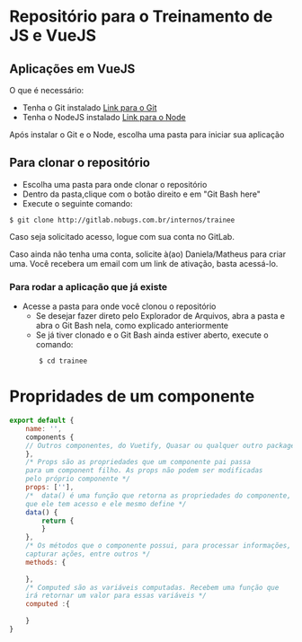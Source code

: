# Repositório para o Treinamento de JS e VueJS

## Aplicações em VueJS

O que é necessário:
- Tenha o Git instalado [Link para o Git](https://git-scm.com/)
- Tenha o NodeJS instalado [Link para o Node](https://nodejs.org)

Após instalar o Git e o Node, escolha uma pasta para iniciar sua aplicação

## Para clonar o repositório

- Escolha uma pasta para onde clonar o repositório
- Dentro da pasta,clique com o botão direito e em "Git Bash here"
- Execute o seguinte comando:

```console
$ git clone http://gitlab.nobugs.com.br/internos/trainee
```

Caso seja solicitado acesso, logue com sua conta no GitLab.

Caso ainda não tenha uma conta, solicite à(ao) Daniela/Matheus para criar uma. 
Você recebera um email com um link de ativação, basta acessá-lo.

### Para rodar a aplicação que já existe

- Acesse a pasta para onde você clonou o repositório
    - Se desejar fazer direto pelo Explorador de Arquivos, abra a pasta e abra o Git Bash nela, como explicado anteriormente
    - Se já tiver clonado e o Git Bash ainda estiver aberto, execute o comando: 
    ```console 
        $ cd trainee
    ```

# Propridades de um componente
```javascript
export default {
    name: '',
    components {
    // Outros componentes, do Vuetify, Quasar ou qualquer outro package
    },
    /* Props são as propriedades que um componente pai passa
    para um component filho. As props não podem ser modificadas
    pelo próprio componente */
    props: [''],
    /*  data() é uma função que retorna as propriedades do componente,
    que ele tem acesso e ele mesmo define */
    data() {
        return {
        }
    },
    /* Os métodos que o componente possui, para processar informações,
    capturar ações, entre outros */
    methods: {
    
    },
    /* Computed são as variáveis computadas. Recebem uma função que
    irá retornar um valor para essas variáveis */
    computed :{
    
    }
}
```